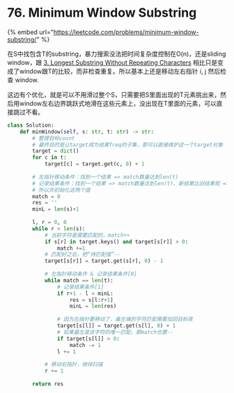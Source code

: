 # 76. Minimum Window Substring

{% embed url="https://leetcode.com/problems/minimum-window-substring/" %}

在S中找包含T的substring，暴力搜索没法把时间复杂度控制在O\(n\)，还是sliding window，跟 [3. Longest Substring Without Repeating Characters](https://leetcode.com/problems/longest-substring-without-repeating-characters/) 相比只是变成了window跟T的比较，而非检查重复。所以基本上还是移动左右指针 i, j 然后检查 window.

这边有个优化，就是可以不用滑过整个S，只需要把S里面出现的T元素挑出来，然后用window左右边界跳跃式地滑在这些元素上，没出现在T里面的元素，可以直接跳过不看。

```python
class Solution:
    def minWindow(self, s: str, t: str) -> str:
        # 整理目标count
        # 最终目的是让target成为结果freq的子集，那可以直接维护这一个target对象
        target = dict()
        for c in t:
            target[c] = target.get(c, 0) + 1
        
        # 左指针移动条件：找到一个结果 => match数量达到len(t)
        # 记录结果条件：找到一个结果 => match数量达到len(t)、新结果比旧结果短 => len(substring) < len(res)
        # 所以先初始化这两个值
        match = 0
        res = ''
        minL = len(s)+1
        
        l, r = 0, 0
        while r < len(s):
            # 当前字符是需要匹配的，match++
            if s[r] in target.keys() and target[s[r]] > 0:
                match +=1
            # 匹配好之后，把“待匹配值”--
            target[s[r]] = target.get(s[r], 0) - 1
            
            # 左指针移动条件 & 记录结果条件[0]
            while match == len(t):
                # 记录结果条件[1]
                if r+1 - l < minL:
                    res = s[l:r+1]
                    minL = len(res)
                
                # 因为左指针要移动了，最左端的字符匹配需要加回目标库
                target[s[l]] = target.get(s[l], 0) + 1
                # 如果最左是该字符的唯一匹配，那match也要--
                if target[s[l]] > 0:
                    match -= 1
                l += 1
            
            # 移动右指针，继续扫描
            r += 1
            
        return res
```

